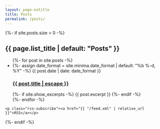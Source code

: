 ```yaml
---
layout: page-notitle
title: Posts
permalink: /posts/
---
```

<div class="post-wrapper">
  {%- if site.posts.size > 0 -%}
    <h2 class="post-list-heading">{{ page.list_title | default: "Posts" }}</h2>
    <ul class="post-list">
      {%- for post in site.posts -%}
      <li>
        {%- assign date_format = site.minima.date_format | default: "%b %-d, %Y" -%}
        <span class="post-meta">{{ post.date | date: date_format }}</span>
        <h3>
          <a class="post-link" href="{{ post.url | relative_url }}">
            {{ post.title | escape }}
          </a>
        </h3>
        {%- if site.show_excerpts -%}
          {{ post.excerpt }}
        {%- endif -%}
      </li>
      {%- endfor -%}
    </ul>

    <p class="rss-subscribe"><a href="{{ "/feed.xml" | relative_url }}">RSS</a></p>
  {%- endif -%}
</div>